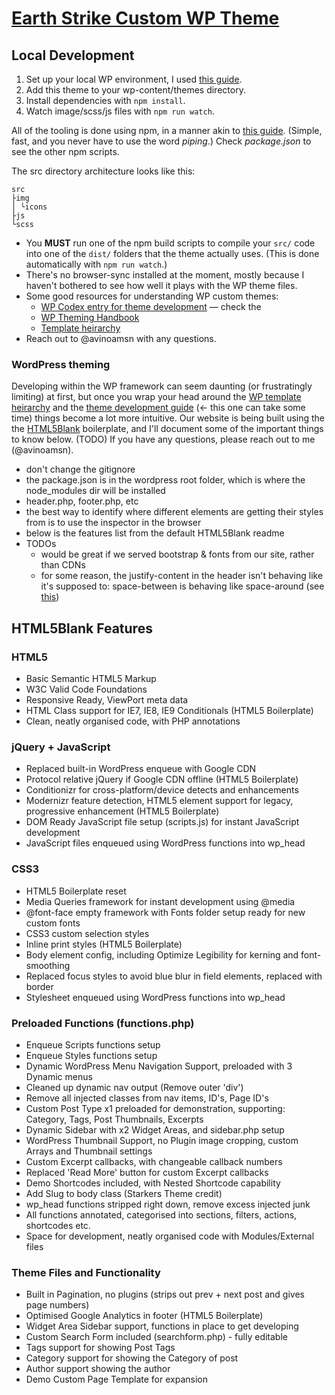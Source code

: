 # [Earth Strike Custom WP Theme](http://earthstrike.org)

## Local Development

1. Set up your local WP environment, I used [this guide](https://torquemag.io/2015/11/install-wordpress-locally-xampp-windows-mac/).
2. Add this theme to your wp-content/themes directory.
3. Install dependencies with `npm install`.
4. Watch image/scss/js files with `npm run watch`.

All of the tooling is done using npm, in a manner akin to [this guide](https://css-tricks.com/why-npm-scripts/). (Simple, fast, and you never have to use the word *piping*.) Check *package.json* to see the other npm scripts.

The src directory architecture looks like this:

```
src
├img
│ └icons
├js
└scss
```

* You **MUST** run one of the npm build scripts to compile your `src/` code into one of the `dist/` folders that the theme actually uses. (This is done automatically with `npm run watch`.)
* There's no browser-sync installed at the moment, mostly because I haven't bothered to see how well it plays with the WP theme files.
* Some good resources for understanding WP custom themes:
	* [WP Codex entry for theme development](https://codex.wordpress.org/Theme_Development) — check the 
	* [WP Theming Handbook](https://developer.wordpress.org/themes/getting-started/)
	* [Template heirarchy](https://developer.wordpress.org/themes/basics/template-hierarchy/)
* Reach out to @avinoamsn with any questions.

### WordPress theming

Developing within the WP framework can seem daunting (or frustratingly limiting) at first, but once you wrap your head around the [WP template heirarchy](https://developer.wordpress.org/themes/basics/template-hierarchy/) and the [theme development guide](https://codex.wordpress.org/Theme_Development) (<- this one can take some time) things become a lot more intuitive. Our website is being built using the the [HTML5Blank](http://html5blank.com/) boilerplate, and I'll document some of the important things to know below. (TODO) If you have any questions, please reach out to me (@avinoamsn).

* don't change the gitignore
* the package.json is in the wordpress root folder, which is where the node_modules dir will be installed
* header.php, footer.php, etc
* the best way to identify where different elements are getting their styles from is to use the inspector in the browser
* below is the features list from the default HTML5Blank readme
* TODOs
	* would be great if we served bootstrap & fonts from our site, rather than CDNs
	* for some reason, the justify-content in the header isn't behaving like it's supposed to: space-between is behaving like space-around (see [this](https://css-tricks.com/snippets/css/a-guide-to-flexbox/))

## HTML5Blank Features

### HTML5
* Basic Semantic HTML5 Markup
* W3C Valid Code Foundations
* Responsive Ready, ViewPort meta data
* HTML Class support for IE7, IE8, IE9 Conditionals (HTML5 Boilerplate)
* Clean, neatly organised code, with PHP annotations

### jQuery + JavaScript
* Replaced built-in WordPress enqueue with Google CDN
* Protocol relative jQuery if Google CDN offline (HTML5 Boilerplate)
* Conditionizr for cross-platform/device detects and enhancements
* Modernizr feature detection, HTML5 element support for legacy, progressive enhancement (HTML5 Boilerplate)
* DOM Ready JavaScript file setup (scripts.js) for instant JavaScript development
* JavaScript files enqueued using WordPress functions into wp_head

### CSS3
* HTML5 Boilerplate reset
* Media Queries framework for instant development using @media
* @font-face empty framework with Fonts folder setup ready for new custom fonts
* CSS3 custom selection styles
* Inline print styles (HTML5 Boilerplate)
* Body element config, including Optimize Legibility for kerning and font-smoothing
* Replaced focus styles to avoid blue blur in field elements, replaced with border
* Stylesheet enqueued using WordPress functions into wp_head

### Preloaded Functions (functions.php)
* Enqueue Scripts functions setup
* Enqueue Styles functions setup
* Dynamic WordPress Menu Navigation Support, preloaded with 3 Dynamic menus
* Cleaned up dynamic nav output (Remove outer 'div')
* Remove all injected classes from nav items, ID's, Page ID's
* Custom Post Type x1 preloaded for demonstration, supporting: Category, Tags, Post Thumbnails, Excerpts
* Dynamic Sidebar with x2 Widget Areas, and sidebar.php setup
* WordPress Thumbnail Support, no Plugin image cropping, custom Arrays and Thumbnail settings
* Custom Excerpt callbacks, with changeable callback numbers
* Replaced 'Read More' button for custom Excerpt callbacks
* Demo Shortcodes included, with Nested Shortcode capability
* Add Slug to body class (Starkers Theme credit)
* wp_head functions stripped right down, remove excess injected junk
* All functions annotated, categorised into sections, filters, actions, shortcodes etc.
* Space for development, neatly organised code with Modules/External files

### Theme Files and Functionality
* Built in Pagination, no plugins (strips out prev + next post and gives page numbers)
* Optimised Google Analytics in footer (HTML5 Boilerplate)
* Widget Area Sidebar support, functions in place to get developing
* Custom Search Form included (searchform.php) - fully editable
* Tags support for showing Post Tags
* Category support for showing the Category of post
* Author support showing the author
* Demo Custom Page Template for expansion
